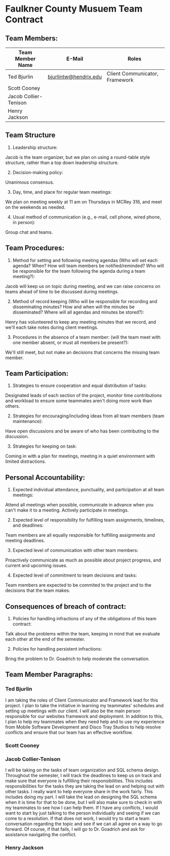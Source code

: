 # Faulkner County Musuem Team Contract

## Team Members:

| Team Member Name | E-Mail | Roles |
|---|---|---|
| Ted Bjurlin | bjurlintw@hendrix.edu | Client Communicator, Framework |
| Scott Cooney | | |
| Jacob Collier-Tenison | | |
| Henry Jackson | | |

## Team Structure

1. Leadership structure:
   
Jacob is the team organizer, but we plan on using a round-table style structure, rather than a top down leadership structure.

2. Decision-making policy:

Unanimous consensus.
   
3. Day, time, and place for regular team meetings:

We plan on meeting weekly at 11 am on Thursdays in MCRey 316, and meet on the weekends as needed.
   
4. Usual method of communication (e.g., e-mail, cell phone, wired phone, in person):

Group chat and teams.

## Team Procedures:

1. Method for setting and following meeting agendas (Who will set each agenda? When? How will team
members be notified/reminded? Who will be responsible for the team following the agenda during a
team meeting?):

Jacob will keep us on topic during meeting, and we can raise concerns on teams ahead of time to be discussed during meetings.

2. Method of record keeping (Who will be responsible for recording and disseminating minutes? How
and when will the minutes be disseminated? Where will all agendas and minutes be stored?):

Henry has volunteered to keep any meeting minutes that we record, and we'll each take notes during client meetings.

3. Procedures in the absence of a team member: (will the team meet with one member absent, or must
all members be present?):

We'll still meet, but not make an decisions that concerns the missing team member.

## Team Participation:

1. Strategies to ensure cooperation and equal distribution of tasks:

Designated leads of each section of the project, monitor time contributions and workload to ensure some teammates aren't doing more work than others.

2. Strategies for encouraging/including ideas from all team members (team maintenance):

Have open discussions and be aware of who has been contributing to the discussion.

3. Strategies for keeping on task:

Coming in with a plan for meetings, meeting in a quiet environment with limited distractions.

## Personal Accountability:

1. Expected individual attendance, punctuality, and participation at all team meetings:

Attend all meetings when possible, communicate in advance when you can't make it to a meeting. Actively participate in meetings.

2. Expected level of responsibility for fulfilling team assignments, timelines, and deadlines:
   
Team members are all equally responsible for fulfilling assignments and meeting deadlines.

3. Expected level of communication with other team members:

Proactively communicate as much as possible about project progress, and current and upcoming issues.

4. Expected level of commitment to team decisions and tasks:

Team members are expected to be commited to the project and to the decisions that the team makes.

## Consequences of breach of contract:

1. Policies for handling infractions of any of the obligations of this team contract:

Talk about the problems within the team, keeping in mind that we evaluate each other at the end of the semester.

2. Policies for handling persistent infractions:

Bring the problem to Dr. Goadrich to help moderate the conversation.

## Team Member Paragraphs:

### Ted Bjurlin

I am taking the roles of Client Communicator and Framework lead for this project. I plan to take the initiative in learning my teammates' schedules and setting up meetings with our client. I will also be the main person responsible for our websites framework and deployment. In addition to this, I plan to help my teammates when they need help and to use my experience from Mobile Software Development and Disco Tray Studios to help resolve conflicts and ensure that our team has an effective workflow.

### Scott Cooney
### Jacob Collier-Tenison
I will be taking on the tasks of team organization and SQL schema design. Throughout the semester, I will track the deadlines to keep us on track and make sure that everyone is fulfilling their responsibilities. This includes responsibilities for the tasks they are taking the lead on and helping out with other tasks. I really want to help everyone share in the work fairly. This includes doing my part. I will take the lead on designing the SQL schema when it is time for that to be done, but I will also make sure to check in with my teammates to see how I can help them. If I have any conflicts, I would want to start by just talking to the person individually and seeing if we can come to a resolution. If that does not work, I would try to start a team conversation regarding the topic and see if we can all agree on a way to go forward. Of course, if that fails, I will go to Dr. Goadrich and ask for assistance navigating the conflict. 


### Henry Jackson
